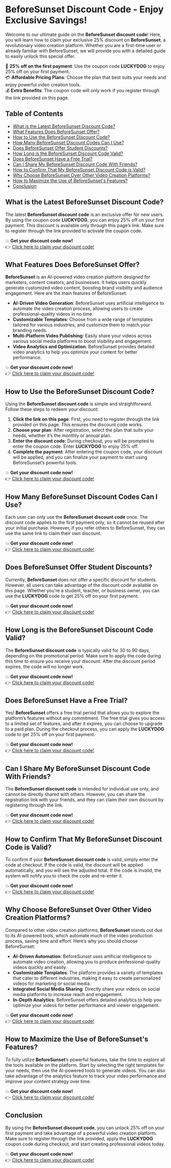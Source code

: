 # BeforeSunset Discount Code - Enjoy Exclusive Savings!

Welcome to our ultimate guide on the **BeforeSunset discount code**! Here, you will learn how to claim your exclusive 25% discount on **BeforeSunset**, a revolutionary video creation platform. Whether you are a first-time user or already familiar with BeforeSunset, we will provide you with a detailed guide to easily unlock this special offer.

🎁 **25% off on the first payment**: Use the coupon code **LUCKYDOG** to enjoy 25% off on your first payment.  
💳 **Affordable Pricing Plans**: Choose the plan that best suits your needs and enjoy powerful video creation tools.  
💰 **Extra Benefits**: The coupon code will only work if you register through the link provided on this page.

## Table of Contents

- [What is the Latest BeforeSunset Discount Code?](#what-is-the-latest-beforesunset-discount-code)
- [What Features Does BeforeSunset Offer?](#what-features-does-beforesunset-offer)
- [How to Use the BeforeSunset Discount Code?](#how-to-use-the-beforesunset-discount-code)
- [How Many BeforeSunset Discount Codes Can I Use?](#how-many-beforesunset-discount-codes-can-i-use)
- [Does BeforeSunset Offer Student Discounts?](#does-beforesunset-offer-student-discounts)
- [How Long is the BeforeSunset Discount Code Valid?](#how-long-is-the-beforesunset-discount-code-valid)
- [Does BeforeSunset Have a Free Trial?](#does-beforesunset-have-a-free-trial)
- [Can I Share My BeforeSunset Discount Code With Friends?](#can-i-share-my-beforesunset-discount-code-with-friends)
- [How to Confirm That My BeforeSunset Discount Code is Valid?](#how-to-confirm-that-my-beforesunset-discount-code-is-valid)
- [Why Choose BeforeSunset Over Other Video Creation Platforms?](#why-choose-beforesunset-over-other-video-creation-platforms)
- [How to Maximize the Use of BeforeSunset's Features?](#how-to-maximize-the-use-of-beforesunset's-features)
- [Conclusion](#conclusion)

## What is the Latest BeforeSunset Discount Code?

The latest **BeforeSunset discount code** is an exclusive offer for new users. By using the coupon code **LUCKYDOG**, you can enjoy 25% off on your first payment. This discount is available only through this page’s link. Make sure to register through the link provided to activate the coupon code.

💥 **Get your discount code now!**  
👉 [Click here to claim your discount code!](https://bit.ly/422WiMx)

## What Features Does BeforeSunset Offer?

**BeforeSunset** is an AI-powered video creation platform designed for marketers, content creators, and businesses. It helps users quickly generate customized video content, boosting brand visibility and audience engagement. Here are the main features of BeforeSunset:

- **AI-Driven Video Generation**: BeforeSunset uses artificial intelligence to automate the video creation process, allowing users to create professional-quality videos in no time.
- **Customizable Templates**: Choose from a wide range of templates tailored for various industries, and customize them to match your branding needs.
- **Multi-Platform Video Publishing**: Easily share your videos across various social media platforms to boost visibility and engagement.
- **Video Analytics and Optimization**: BeforeSunset provides detailed video analytics to help you optimize your content for better performance.

💥 **Get your discount code now!**  
👉 [Click here to claim your discount code!](https://bit.ly/422WiMx)

## How to Use the BeforeSunset Discount Code?

Using the **BeforeSunset discount code** is simple and straightforward. Follow these steps to redeem your discount:

1. **Click the link on this page**: First, you need to register through the link provided on this page. This ensures the discount code works.
2. **Choose your plan**: After registration, select the plan that suits your needs, whether it’s the monthly or annual plan.
3. **Enter the discount code**: During checkout, you will be prompted to enter the coupon code. Enter **LUCKYDOG** to enjoy 25% off.
4. **Complete the payment**: After entering the coupon code, your discount will be applied, and you can finalize your payment to start using BeforeSunset’s powerful tools.

💥 **Get your discount code now!**  
👉 [Click here to claim your discount code!](https://bit.ly/422WiMx)

## How Many BeforeSunset Discount Codes Can I Use?

Each user can only use the **BeforeSunset discount code** once. The discount code applies to the first payment only, so it cannot be reused after your initial purchase. However, if you refer others to BeforeSunset, they can use the same link to claim their own discount.

💥 **Get your discount code now!**  
👉 [Click here to claim your discount code!](https://bit.ly/422WiMx)

## Does BeforeSunset Offer Student Discounts?

Currently, **BeforeSunset** does not offer a specific discount for students. However, all users can take advantage of the discount code available on this page. Whether you’re a student, teacher, or business owner, you can use the **LUCKYDOG** code to get 25% off on your first payment.

💥 **Get your discount code now!**  
👉 [Click here to claim your discount code!](https://bit.ly/422WiMx)

## How Long is the BeforeSunset Discount Code Valid?

The **BeforeSunset discount code** is typically valid for 30 to 90 days, depending on the promotional period. Make sure to apply the code during this time to ensure you receive your discount. After the discount period expires, the code will no longer work.

💥 **Get your discount code now!**  
👉 [Click here to claim your discount code!](https://bit.ly/422WiMx)

## Does BeforeSunset Have a Free Trial?

Yes! **BeforeSunset** offers a free trial period that allows you to explore the platform’s features without any commitment. The free trial gives you access to a limited set of features, and after it expires, you can choose to upgrade to a paid plan. During the checkout process, you can apply the **LUCKYDOG** code to get 25% off on your first payment.

💥 **Get your discount code now!**  
👉 [Click here to claim your discount code!](https://bit.ly/422WiMx)

## Can I Share My BeforeSunset Discount Code With Friends?

The **BeforeSunset discount code** is intended for individual use only, and cannot be directly shared with others. However, you can share the registration link with your friends, and they can claim their own discount by registering through the link.

💥 **Get your discount code now!**  
👉 [Click here to claim your discount code!](https://bit.ly/422WiMx)

## How to Confirm That My BeforeSunset Discount Code is Valid?

To confirm if your **BeforeSunset discount code** is valid, simply enter the code at checkout. If the code is valid, the discount will be applied automatically, and you will see the adjusted total. If the code is invalid, the system will notify you to check the code and re-enter it.

💥 **Get your discount code now!**  
👉 [Click here to claim your discount code!](https://bit.ly/422WiMx)

## Why Choose BeforeSunset Over Other Video Creation Platforms?

Compared to other video creation platforms, **BeforeSunset** stands out due to its AI-powered tools, which automate much of the video production process, saving time and effort. Here’s why you should choose BeforeSunset:

- **AI-Driven Automation**: BeforeSunset uses artificial intelligence to automate video creation, allowing you to produce professional-quality videos quickly and easily.
- **Customizable Templates**: The platform provides a variety of templates that cater to different industries, making it easy to create personalized videos for marketing or social media.
- **Integrated Social Media Sharing**: Directly share your videos on social media platforms to increase reach and engagement.
- **In-Depth Analytics**: BeforeSunset offers detailed analytics to help you optimize your videos for better performance and viewer engagement.

💥 **Get your discount code now!**  
👉 [Click here to claim your discount code!](https://bit.ly/422WiMx)

## How to Maximize the Use of BeforeSunset's Features?

To fully utilize **BeforeSunset**’s powerful features, take the time to explore all the tools available on the platform. Start by selecting the right templates for your needs, then use the AI-powered tools to generate videos. You can also take advantage of the analytics feature to track your video performance and improve your content strategy over time.

💥 **Get your discount code now!**  
👉 [Click here to claim your discount code!](https://bit.ly/422WiMx)

## Conclusion

By using the **BeforeSunset discount code**, you can unlock 25% off on your first payment and take advantage of a powerful video creation platform. Make sure to register through the link provided, apply the **LUCKYDOG** coupon code during checkout, and start creating professional videos today.

💥 **Get your discount code now!**  
👉 [Click here to claim your discount code!](https://bit.ly/422WiMx)
